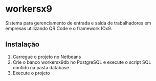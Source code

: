 # workersx9

Sistema para gerenciamento de entrada e saída de trabalhadores em empresas utilizando QR Code e o framework IOx9.

## Instalação

1. Carregue o projeto no Netbeans
2. Crie o banco workersx9db no PostgreSQL e execute o script SQL contido na pasta database
3. Execute o projeto

